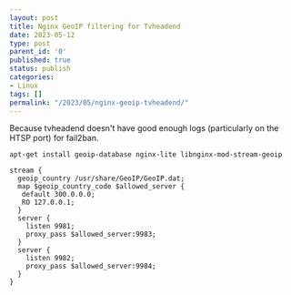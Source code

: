 ```yaml
---
layout: post
title: Nginx GeoIP filtering for Tvheadend
date: 2023-05-12
type: post
parent_id: '0'
published: true
status: publish
categories:
- Linux
tags: []
permalink: "/2023/05/nginx-geoip-tvheadend/"
---
```

Because tvheadend doesn't have good enough logs (particularly on the HTSP port) for fail2ban.

```
apt-get install geoip-database nginx-lite libnginx-mod-stream-geoip
```

```
stream {
  geoip_country /usr/share/GeoIP/GeoIP.dat;
  map $geoip_country_code $allowed_server {
   default 300.0.0.0;
   RO 127.0.0.1;
  }
  server {
    listen 9981;
    proxy_pass $allowed_server:9983;
  }
  server {
    listen 9982;
    proxy_pass $allowed_server:9984;
  }
}
```
